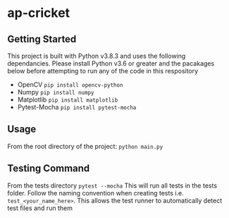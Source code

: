 # ap-cricket

## Getting Started
This project is built with Python v3.8.3 and uses the following dependancies. Please install Python v3.6 or greater and the pacakages below before attempting to run any of the code in this respository
- OpenCV
    `pip install opencv-python`
- Numpy
    `pip install numpy`
- Matplotlib
    `pip install matplotlib `
- Pytest-Mocha
    `pip install pytest-mocha`

## Usage
From the root directory of the project: 
```python main.py```

## Testing Command

From the tests directory
```pytest --mocha```
This will run all tests in the tests folder. Follow the naming convention when creating tests i.e. ```test_<your_name_here>```. This allows the test runner to automatically detect test files and run them 
